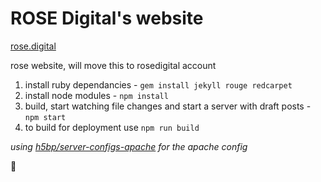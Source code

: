 ROSE Digital's website
======================

[rose.digital](http://rose.digital)

rose website, will move this to rosedigital account

1. install ruby dependancies - `gem install jekyll rouge redcarpet`
2. install node modules - `npm install`
3. build, start watching file changes and start a server with draft posts - `npm start`
4. to build for deployment use `npm run build`

_using [h5bp/server-configs-apache](https://github.com/h5bp/server-configs-apache) for the apache config_

:rose:
